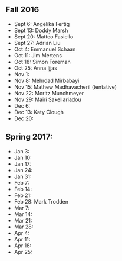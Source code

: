 ## Fall 2016

 - Sept 6: Angelika Fertig
 - Sept 13: Doddy Marsh
 - Sept 20: Matteo Fasiello
 - Sept 27: Adrian Liu
 - Oct 4: Emmanuel Schaan
 - Oct 11: Jim Mertens
 - Oct 18: Simon Foreman
 - Oct 25: Anna Ijjas
 - Nov 1:
 - Nov 8:  Mehrdad Mirbabayi
 - Nov 15: Mathew Madhavacheril (tentative)
 - Nov 22: Moritz Munchmeyer
 - Nov 29: Mairi Sakellariadou
 - Dec 6:
 - Dec 13: Katy Clough
 - Dec 20:

## Spring 2017:

 - Jan 3: 
 - Jan 10: 
 - Jan 17: 
 - Jan 24: 
 - Jan 31: 
 - Feb 7: 
 - Feb 14: 
 - Feb 21: 
 - Feb 28: Mark Trodden
 - Mar 7: 
 - Mar 14: 
 - Mar 21: 
 - Mar 28: 
 - Apr 4:
 - Apr 11:
 - Apr 18:
 - Apr 25:
